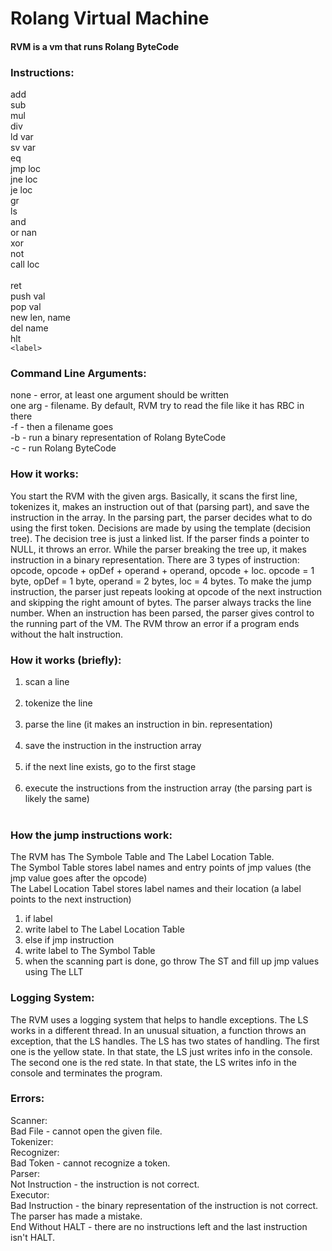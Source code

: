 # Rolang Virtual Machine


#### RVM is a vm that runs Rolang ByteCode


### Instructions:<br>
add<br>
sub    <br>
mul    <br>
div    <br>
ld    var<br>
sv    var<br>
eq<br>
jmp    loc <br>
jne    loc    <br>
je    loc    <br>
gr<br>
ls<br>
and    
or
nan<br>
xor    <br> 
not<br>
call    loc<br>   
ret <br>
push    val    <br>
pop    val    <br>
new    len, name<br>
del    name<br>
hlt<br>
`<label>`<br>


### Command Line Arguments:<br>
none         - error, at least one argument should be written<br>
one arg    - filename. By default, RVM try to read the file like it has RBC in there<br>
-f        - then a filename goes<br>
-b        - run a binary representation of Rolang ByteCode<br>
-c        - run Rolang ByteCode<br>


### How it works:<br>
You start the RVM with the given args. Basically, it scans the first line, tokenizes it, makes an instruction out of that (parsing part), and save the instruction in the array. In the parsing part, the parser decides what to do using the first token. Decisions are made by using the template (decision tree). The decision tree is just a linked list. If the parser finds a pointer to NULL, it throws an error. While the parser breaking the tree up, it makes instruction in a binary representation. There are 3 types of instruction: opcode, opcode + opDef + operand + operand, opcode + loc. opcode = 1 byte, opDef = 1 byte, operand = 2 bytes, loc = 4 bytes. To make the jump instruction, the parser just repeats looking at opcode of the next instruction and skipping the right amount of bytes. The parser always tracks the line number. When an instruction has been parsed, the parser gives control to the running part of the VM. The RVM throw an error if a program ends without the halt instruction.


### How it works (briefly):<br>
<ol>
    <li>scan a line</li><br>
    <li>tokenize the line</li><br>
    <li>parse the line (it makes an instruction in bin. representation)</li><br>
    <li>save the instruction in the instruction array</li><br>
    <li>if the next line exists, go to the first stage </li><br>
    <li>execute the instructions from the instruction array (the parsing part is likely the same)</li><br>
</ol>

### How the jump instructions work:<br>
The RVM has The Symbole Table and The Label Location Table.<br>
The Symbol Table stores label names and entry points of jmp values (the jmp value goes after the opcode)<br>
The Label Location Tabel stores label names and their location (a label points to the next instruction)<br>
<ol>
    <li>if label</li>
    <li>write label to The Label Location Table</li>
    <li>else if jmp instruction</li>
    <li>write label to The Symbol Table</li>
    <li>when the scanning part is done, go throw The ST and fill up jmp values using The LLT</li>
</ol>

### Logging System:<br>
The RVM uses a logging system that helps to handle exceptions. The LS works in a different thread. In an unusual situation, a function throws an exception, that the LS handles. The LS has two states of handling. The first one is the yellow state. In that state, the LS just writes info in the console. The second one is the red state. In that state, the LS writes info in the console and terminates the program.

### Errors:<br>
Scanner:<br>
Bad File - cannot open the given file.<br>
Tokenizer:<br>
Recognizer:<br>
Bad Token - cannot recognize a token.<br>
Parser:<br>
    Not Instruction - the instruction is not correct.<br>
Executor:<br>
    Bad Instruction - the binary representation of the instruction is not correct. The parser has made a mistake.<br>
    End Without HALT - there are no instructions left and the last instruction isn't HALT.
